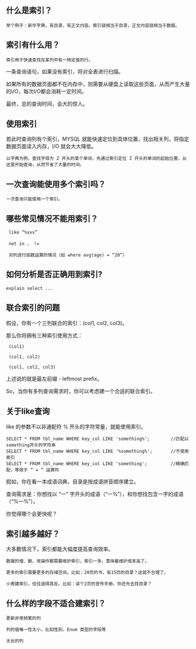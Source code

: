 ## 什么是索引？ ##

    举个例子：新华字典，有目录，有正文内容。索引就相当于目录，正文内容就相当于数据。

## 索引有什么用？ ##

    索引用于快速查找在某列中有一特定值的行。

一条查询语句，如果没有索引，将对全表进行扫描。

如果所有的数据页面都不在内存中，则需要从硬盘上读取这些页面，从而产生大量的I/O，每次I/O都会消耗一定时间。

最终，总的查询时间，会大的惊人。

## 使用索引 ##

若此时查询列有个索引，MYSQL 就能快速定位到具体位置，找出相关列，将指定数据页面读入内存，I/O 就会大大降低。

    以字典为例，查找字母为 Z 开头的某个单词，先通过索引定位 Z 开头的单词的起始位置，从这里开始查询，从而节省了大量的时间。

## 一次查询能使用多个索引吗？ ##

    一次查询只能使用一个索引。

## 哪些常见情况不能用索引？ ##

     like “%xxx”
       
     not in ， !=
       
     对列进行函数运算的情况（如 where avg(age) = “20”）

## 如何分析是否正确用到索引? ##

    explain select ...

## 联合索引的问题 ##

假设，你有一个三列联合的索引：(col1, col2, col3)。

那么你将拥有三种索引使用方式：

     (col1)
         
     (col1, col2)
       
     (col1, col2, col3)

上述说的就是最左前缀 - leftmost prefix。

So，当你有多列查询需求时，你可以考虑建一个合适的联合索引。

## 关于like查询 ##

like 的参数不以非通配符 % 开头的字符常量，就能使用索引。

    SELECT * FROM tbl_name WHERE key_col LIKE 'something%';        //匹配以something开头的字符串
    SELECT * FROM tbl_name WHERE key_col LIKE '%something%';       //不使用索引
    SELECT * FROM tbl_name WHERE key_col LIKE 'something';         //精确匹配，等效于 “ = ” 运算符

假如，你在看一本成语词典，目录是按成语拼音顺序建立。

查询需求是：你想找以 “一” 字开头的成语（“一%”），和你想找包含一字的成语（“%一%”）。

你觉得哪个会更快呢？

## 索引越多越好？ ##

大多数情况下，索引都能大幅度提高查询效率。

    数据的增、删、改操作都需要维护索引，索引一多，意味着维护成本高了。
    
    更多的索引需要更多的存储空间。比如：20页的书，有15页的目录？这就不合理了。
    
    小表建索引，往往适得其反。比如：读个2页的宣传手册，你还先去找目录？

## 什么样的字段不适合建索引？ ##

    更新非常频繁的列
    
    列的值唯一性太小，比如性别，Enum 类型的字段等
    
    太长的列